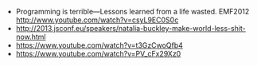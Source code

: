 * Programming is terrible—Lessons learned from a life wasted. EMF2012 http://www.youtube.com/watch?v=csyL9EC0S0c
* http://2013.jsconf.eu/speakers/natalia-buckley-make-world-less-shit-now.html
* https://www.youtube.com/watch?v=t3GzCwoQfb4
* https://www.youtube.com/watch?v=PV_cFx29Xz0
